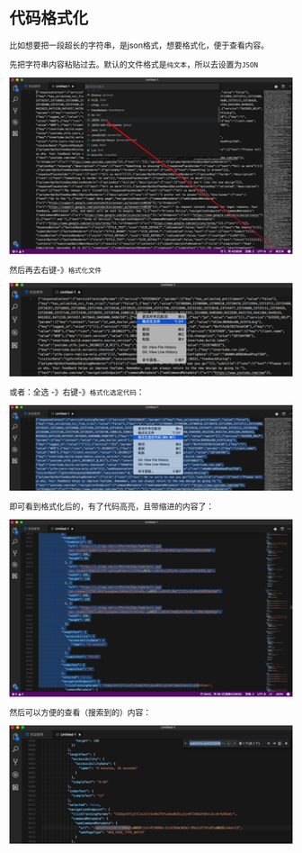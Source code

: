 # 代码格式化

比如想要把一段超长的字符串，是json格式，想要格式化，便于查看内容。

先把字符串内容粘贴过去。默认的文件格式是`纯文本`，所以去设置为`JSON`

![设置代码格式json](../assets/img/set_format_json.png)

然后再去右键-》`格式化文件`

![格式化代码为json](../assets/img/format_file_to_json.png)

或者：全选 -》右键-》`格式化选定代码`：

![格式化选定代码](../assets/img/format_selected_code.png)

即可看到格式化后的，有了代码高亮，且带缩进的内容了：

![格式化后带缩进和高亮的json代码](../assets/img/after_format_code_indent_highlight.png)

然后可以方便的查看（搜索到的）内容：

![方便搜索和查看代码](../assets/img/search_and_found_code_good_view.png)
